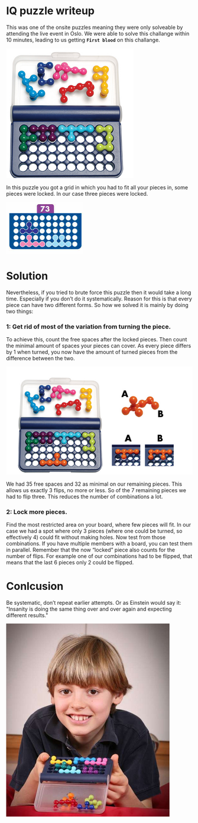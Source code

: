 # IQ puzzle writeup

This was one of the onsite puzzles meaning they were only solveable by attending the live event in Oslo. We were able to solve this challange within 10 minutes, leading to us getting **`First blood`** on this challange.

![iq1](iq1.png)

In this puzzle you got a grid in which you had to fit all your pieces in, some pieces were locked. In our case three pieces were locked. 

![iq2](iq2.png)

# Solution
Nevertheless, if you tried to brute force this puzzle then it would take a long time. Especially if you don’t do it systematically. Reason for this is that every piece can have two different forms.
So how we solved it is mainly by doing two things:


### 1: Get rid of most of the variation from turning the piece.
To achieve this, count the free spaces after the locked pieces. Then count the minimal amount of spaces your pieces can cover. As every piece differs by 1 when turned, you now have the amount of turned pieces from the difference between the two. 

![iq5](iq5.png)

We had 35 free spaces and 32 as minimal on our remaining pieces. This allows us exactly 3 flips, no more or less. So of the 7 remaining pieces we had to flip three. This reduces the number of combinations a lot.

### 2: Lock more pieces.
Find the most restricted area on your board, where few pieces will fit. In our case we had a spot where only 3 pieces (where one could be turned, so effectively 4) could fit without making holes. Now test from those combinations. If you have multiple members with a board, you can test them in parallel. Remember that the now “locked” piece also counts for the number of flips. For example one of our combinations had to be flipped, that means that the last 6 pieces only 2 could be flipped.

# Conlcusion

Be systematic, don’t repeat earlier attempts. Or as Einstein would say it: "Insanity is doing the same thing over and over again and expecting different results."

![iq4](iq4.png)
